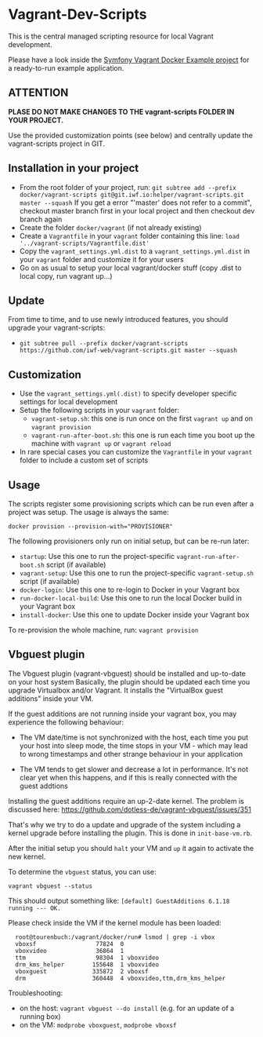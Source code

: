 Vagrant-Dev-Scripts
===================

This is the central managed scripting resource for local Vagrant development.

Please have a look inside the [Symfony Vagrant Docker Example project](https://github.com/iwf-web/symfony-vagrant-docker-example) for a ready-to-run example application.


ATTENTION
---------

**PLASE DO NOT MAKE CHANGES TO THE vagrant-scripts FOLDER IN YOUR PROJECT.**

Use the provided customization points (see below) and centrally update the vagrant-scripts project in GIT.


Installation in your project
----------------------------

* From the root folder of your project, run:
  `git subtree add --prefix docker/vagrant-scripts git@git.iwf.io:helper/vagrant-scripts.git master --squash`
  If you get a error "'master' does not refer to a commit", checkout master branch first in your local project and then checkout dev branch again
* Create the folder `docker/vagrant` (if not already existing)
* Create a `Vagrantfile` in your `vagrant` folder containing this line: `load '../vagrant-scripts/Vagrantfile.dist'`
* Copy the `vagrant_settings.yml.dist` to a `vagrant_settings.yml.dist` in your `vagrant` folder and customize it for your users
* Go on as usual to setup your local vagrant/docker stuff (copy .dist to local copy, run vagrant up...)


Update
------

From time to time, and to use newly introduced features, you should upgrade your vagrant-scripts:

* `git subtree pull --prefix docker/vagrant-scripts https://github.com/iwf-web/vagrant-scripts.git master --squash`
 

Customization
-------------

* Use the `vagrant_settings.yml(.dist)` to specify developer specific settings for local development
* Setup the following scripts in your `vagrant` folder:
  * `vagrant-setup.sh`: this one is run once on the first `vagrant up` and on `vagrant provision`
  * `vagrant-run-after-boot.sh`: this one is run each time you boot up the machine with `vagrant up` or `vagrant reload`
* In rare special cases you can customize the `Vagrantfile` in your `vagrant` folder to include a custom set of scripts


Usage
-----

The scripts register some provisioning scripts which can be run even after a project was setup. The usage is always the same:

`docker provision --provision-with="PROVISIONER"`

The following provisioners only run on initial setup, but can be re-run later:

* `startup`: Use this one to run the project-specific `vagrant-run-after-boot.sh` script (if available)
* `vagrant-setup`: Use this one to run the project-specific `vagrant-setup.sh` script (if available)
* `docker-login`: Use this one to re-login to Docker in your Vagrant box
* `run-docker-local-build`: Use this one to run the local Docker build in your Vagrant box
* `install-docker`: Use this one to update Docker inside your Vagrant box

To re-provision the whole machine, run: `vagrant provision`


Vbguest plugin
--------------

The Vbguest plugin (vagrant-vbguest) should be installed and up-to-date on your host system Basically, the plugin should be updated each time 
you upgrade Virtualbox and/or Vagrant. It installs the "VirtualBox guest additions" inside your VM.

If the guest additions are not running inside your vagrant box, you may experience the following behaviour:

- The VM date/time is not synchronized with the host, each time you put your host into sleep mode, the time stops in your VM - which may lead to wrong
  timestamps and other strange behaviour in your application
  
- The VM tends to get slower and decrease a lot in performance. It's not clear yet when this happens, and if this is really connected with the guest addtions

Installing the guest additions require an up-2-date kernel. The problem is discussed here: https://github.com/dotless-de/vagrant-vbguest/issues/351

That's why we try to do a update and upgrade of the system including a kernel upgrade before installing the plugin. This is done in `init-base-vm.rb`.

After the initial setup you should `halt` your VM and `up` it again to activate the new kernel.

To determine the `vbguest` status, you can use:

`vagrant vbguest --status`

This should output something like: `[default] GuestAdditions 6.1.18 running --- OK.`


Please check inside the VM if the kernel module has been loaded:

```
  root@tourenbuch:/vagrant/docker/run# lsmod | grep -i vbox
  vboxsf                 77824  0
  vboxvideo              36864  1
  ttm                    98304  1 vboxvideo
  drm_kms_helper        155648  1 vboxvideo
  vboxguest             335872  2 vboxsf
  drm                   360448  4 vboxvideo,ttm,drm_kms_helper
```

Troubleshooting:

- on the host: `vagrant vbguest --do install` (e.g. for an update of a running box)
- on the VM: `modprobe vboxguest`, `modprobe vboxsf`

